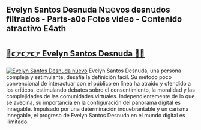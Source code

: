 ## Evelyn Santos Desnuda N𝚞𝚎vos desn𝚞dos filtr𝚊dos - Parts-a0o F𝚘tos vid𝚎o - C𝚘ntenido atr𝚊ctivo E4ath

# <h2><a href="http://mb4xgo.tromn.icu/?c=Evelyn+Santos+Desnuda">🔗👉👉👉 Evelyn Santos Desnuda 🔗🔗</a></h2>

[![Evelyn Santos Desnuda nuevo](https://i.imgur.com/pEAQMta.gif)](http://mb4xgo.tromn.icu/?c=Evelyn+Santos+Desnuda)
Evelyn Santos Desnuda, una persona compleja y estimulante, desafía la definición fácil. Su método poco convencional de interactuar con el público en línea ha atraído y ofendido a los críticos, estimulando debates sobre el consentimiento, la moralidad y las complejidades de las comunidades virtuales. Independientemente de lo que se avecina, su importancia en la configuración del panorama digital es innegable. Impulsado por una determinación inquebrantable y un carisma innegable, el progreso de Evelyn Santos Desnuda en el mundo digital es ilimitado.
